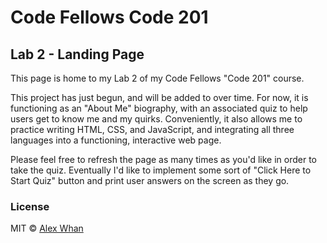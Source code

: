 # Code Fellows Code 201

## Lab 2 - Landing Page

This page is home to my Lab 2 of my Code Fellows "Code 201" course.

This project has just begun, and will be added to over time. For now, it 
is functioning as an "About Me" biography, with an associated quiz to help users get to know me and my quirks. Conveniently, it also allows me to practice writing HTML, CSS, and JavaScript, and integrating all three languages into a functioning, interactive web page.

Please feel free to refresh the page as many times as you'd like in order to take the quiz. Eventually I'd like to implement some sort of "Click Here to Start Quiz" button and print user answers on the screen as they go.

### License

MIT © [Alex Whan](https://github.com/alex-whan)
